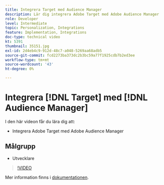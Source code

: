```yaml
---
title: Integrera Target med Audience Manager
description: Lär dig integrera Adobe Target med Adobe Audience Manager.
role: Developer
level: Intermediate
topic: Personalization, Integrations
feature: Implementation, Integrations
doc-type: technical video
kt: 5391
thumbnail: 35151.jpg
exl-id: 2d4eb4c9-912d-48c7-a048-5269aa68adb5
source-git-commit: fcd2273ba373dc2b3bc59a77f1925cdb7b2ed3ee
workflow-type: tm+mt
source-wordcount: '43'
ht-degree: 0%

---
```


# Integrera [!DNL Target] med [!DNL Audience Manager]

I den här videon får du lära dig att:

* Integrera Adobe Target med Adobe Audience Manager

## Målgrupp

* Utvecklare

>[!VIDEO](https://video.tv.adobe.com/v/35151/?quality=12)

Mer information finns i [dokumentationen](https://experienceleague.adobe.com/docs/audience-manager/user-guide/implementation-integration-guides/integration-other-solutions/aam-target-integration.html?lang=en).

